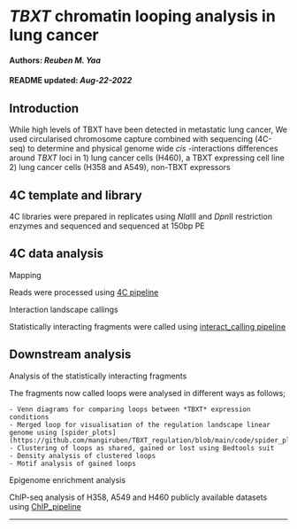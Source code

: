 *TBXT* chromatin looping analysis in lung cancer
================
<h4>
Authors: <i>Reuben M. Yaa</i>
</h4>
<h4>
README updated: <i>Aug-22-2022</i>
</h4>

## Introduction

While high levels of TBXT have been detected in metastatic lung cancer,
We used circularised chromosome capture combined with sequencing
(4C-seq) to determine and physical genome wide *cis* -interactions
differences around *TBXT* loci in 1) lung cancer cells (H460), a TBXT
expressing cell line 2) lung cancer cells (H358 and A549), non-TBXT
expressors

## 4C template and library

4C libraries were prepared in replicates using *Nla*III and *Dpn*II
restriction enzymes and sequenced and sequenced at 150bp PE

## 4C data analysis

Mapping

Reads were processed using [4C
pipeline](https://github.com/mangiruben/TBXT_regulation/blob/main/code/4C_pipeline.pl)

Interaction landscape callings

Statistically interacting fragments were called using [interact\_calling
pipeline](https://github.com/mangiruben/TBXT_regulation/blob/main/code/interact_calling.R)

## Downstream analysis

Analysis of the statistically interacting fragments

The fragments now called loops were analysed in different ways as
follows;

    - Venn diagrams for comparing loops between *TBXT* expression conditions
    - Merged loop for visualisation of the regulation landscape linear genome using [spider_plots](https://github.com/mangiruben/TBXT_regulation/blob/main/code/spider_plot.R)
    - Clustering of loops as shared, gained or lost using Bedtools suit
    - Density analysis of clustered loops
    - Motif analysis of gained loops

Epigenome enrichment analysis

ChIP-seq analysis of H358, A549 and H460 publicly available datasets
using
[ChIP\_pipeline](https://github.com/mangiruben/TBXT_regulation/blob/main/code/chip_seq_SE.pl)

<hr>
